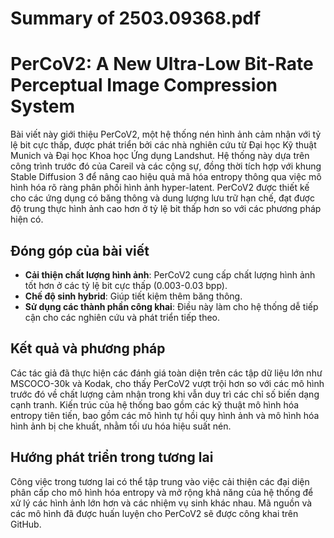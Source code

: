 # Summary of 2503.09368.pdf

# PerCoV2: A New Ultra-Low Bit-Rate Perceptual Image Compression System

Bài viết này giới thiệu PerCoV2, một hệ thống nén hình ảnh cảm nhận với tỷ lệ bit cực thấp, được phát triển bởi các nhà nghiên cứu từ Đại học Kỹ thuật Munich và Đại học Khoa học Ứng dụng Landshut. Hệ thống này dựa trên công trình trước đó của Careil và các cộng sự, đồng thời tích hợp với khung Stable Diffusion 3 để nâng cao hiệu quả mã hóa entropy thông qua việc mô hình hóa rõ ràng phân phối hình ảnh hyper-latent. PerCoV2 được thiết kế cho các ứng dụng có băng thông và dung lượng lưu trữ hạn chế, đạt được độ trung thực hình ảnh cao hơn ở tỷ lệ bit thấp hơn so với các phương pháp hiện có.

## Đóng góp của bài viết
- **Cải thiện chất lượng hình ảnh**: PerCoV2 cung cấp chất lượng hình ảnh tốt hơn ở các tỷ lệ bit cực thấp (0.003-0.03 bpp).
- **Chế độ sinh hybrid**: Giúp tiết kiệm thêm băng thông.
- **Sử dụng các thành phần công khai**: Điều này làm cho hệ thống dễ tiếp cận cho các nghiên cứu và phát triển tiếp theo.

## Kết quả và phương pháp
Các tác giả đã thực hiện các đánh giá toàn diện trên các tập dữ liệu lớn như MSCOCO-30k và Kodak, cho thấy PerCoV2 vượt trội hơn so với các mô hình trước đó về chất lượng cảm nhận trong khi vẫn duy trì các chỉ số biến dạng cạnh tranh. Kiến trúc của hệ thống bao gồm các kỹ thuật mô hình hóa entropy tiên tiến, bao gồm các mô hình tự hồi quy hình ảnh và mô hình hóa hình ảnh bị che khuất, nhằm tối ưu hóa hiệu suất nén.

## Hướng phát triển trong tương lai
Công việc trong tương lai có thể tập trung vào việc cải thiện các đại diện phân cấp cho mô hình hóa entropy và mở rộng khả năng của hệ thống để xử lý các hình ảnh lớn hơn và các nhiệm vụ sinh khác nhau. Mã nguồn và các mô hình đã được huấn luyện cho PerCoV2 sẽ được công khai trên GitHub.
